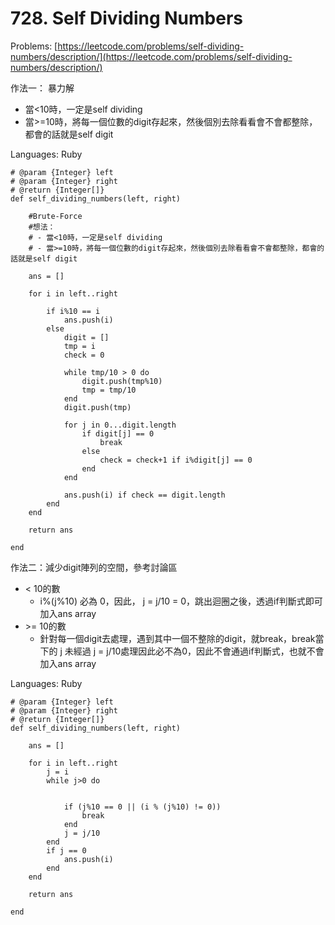 # 728. Self Dividing Numbers

Problems: [https://leetcode.com/problems/self-dividing-numbers/description/](https://leetcode.com/problems/self-dividing-numbers/description/)

作法一： 暴力解

* 當&lt;10時，一定是self dividing
* 當&gt;=10時，將每一個位數的digit存起來，然後個別去除看看會不會都整除，都會的話就是self digit

Languages: Ruby

```
# @param {Integer} left
# @param {Integer} right
# @return {Integer[]}
def self_dividing_numbers(left, right)

    #Brute-Force
    #想法：
    # - 當<10時，一定是self dividing
    # - 當>=10時，將每一個位數的digit存起來，然後個別去除看看會不會都整除，都會的話就是self digit

    ans = []

    for i in left..right

        if i%10 == i
            ans.push(i)
        else            
            digit = []
            tmp = i
            check = 0

            while tmp/10 > 0 do                 
                digit.push(tmp%10)
                tmp = tmp/10                                
            end            
            digit.push(tmp)                          

            for j in 0...digit.length                        
                if digit[j] == 0                     
                    break
                else
                    check = check+1 if i%digit[j] == 0                                    
                end
            end

            ans.push(i) if check == digit.length
        end                
    end

    return ans

end
```

作法二：減少digit陣列的空間，參考討論區

* &lt; 10的數
  * i%\(j%10\) 必為 0，因此， j = j/10 = 0，跳出迴圈之後，透過if判斷式即可加入ans array
* &gt;= 10的數
  * 針對每一個digit去處理，遇到其中一個不整除的digit，就break，break當下的 j 未經過 j = j/10處理因此必不為0，因此不會通過if判斷式，也就不會加入ans array

Languages: Ruby

```
# @param {Integer} left
# @param {Integer} right
# @return {Integer[]}
def self_dividing_numbers(left, right)    

    ans = []

    for i in left..right
        j = i
        while j>0 do


            if (j%10 == 0 || (i % (j%10) != 0)) 
                break
            end
            j = j/10
        end
        if j == 0 
            ans.push(i)
        end
    end

    return ans

end
```



